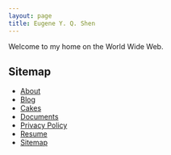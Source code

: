 ```yaml
---
layout: page
title: Eugene Y. Q. Shen
---
```

Welcome to my home on the World Wide Web.


## Sitemap

<ul>
  <li><a href="%/about/">About</a></li>
  <li><a href="%/blog/">Blog</a></li>
  <li><a href="%/cakes/">Cakes</a></li>
  <li><a href="%/documents/">Documents</a></li>
  <li><a href="%/privacy/">Privacy Policy</a></li>
  <li><a href="%/resume/">Resume</a></li>
  <li><a href="%/sitemap/">Sitemap</a></li>
</ul>
